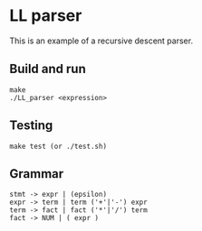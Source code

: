 # LL parser

This is an example of a recursive descent parser.

## Build and run
    make
    ./LL_parser <expression>
    
## Testing
    make test (or ./test.sh)

## Grammar
    stmt -> expr | (epsilon)
    expr -> term | term ('+'|'-') expr
    term -> fact | fact ('*'|'/') term
    fact -> NUM | ( expr )
